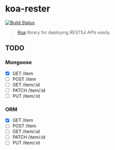 # koa-rester

[![Build Status](https://travis-ci.org/dicearr/koa-rester.svg?branch=master)](https://travis-ci.org/dicearr/koa-rester)

> [Koa](https://github.com/koajs/koa) library for deploying RESTful APIs easily

## TODO

### Mongoose
- [x] GET /item
- [ ] POST /item
- [ ] GET /item/:id
- [ ] PATCH /item/:id
- [ ] PUT /item/:id

### ORM
- [x] GET /item
- [ ] POST /item
- [ ] GET /item/:id
- [ ] PATCH /item/:id
- [ ] PUT /item/:id

